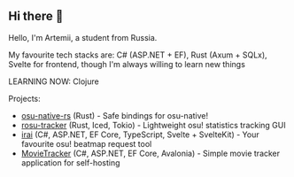 ## Hi there 👋

Hello, I'm Artemii, a student from Russia.

My favourite tech stacks are: C# (ASP.NET + EF), Rust (Axum + SQLx), Svelte for frontend, though I'm always willing to learn new things

LEARNING NOW: Clojure

Projects:
- [osu-native-rs](https://github.com/Chiffario/osu-native-rs) (Rust) - Safe bindings for osu-native!
- [rosu-tracker](https://github.com/Chiffario/rosu-tracker) (Rust, Iced, Tokio) - Lightweight osu! statistics tracking GUI
- [irai](https://github.com/orgs/osu-irai/repositories) (C#, ASP.NET, EF Core, TypeScript, Svelte + SvelteKit) - Your favourite osu! beatmap request tool 
- [MovieTracker](https://gitlab.com/codemasons/MovieTracker) (C#, ASP.NET, EF Core, Avalonia) - Simple movie tracker application for self-hosting
